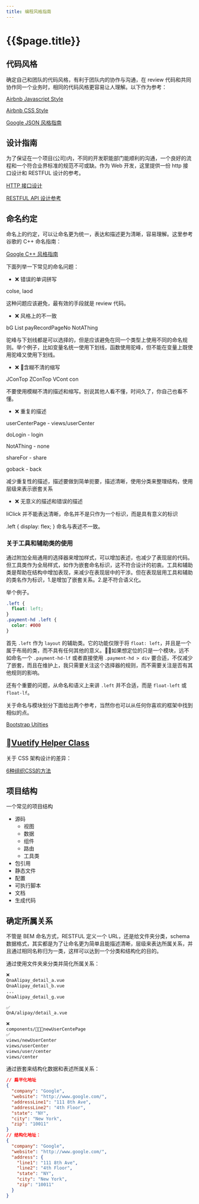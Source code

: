 ```yaml
---
title: 编程风格指南
---
```


# {{$page.title}}

## 代码风格

确定自己和团队的代码风格，有利于团队内的协作与沟通，在 review 代码和共同协作同一个业务时，相同的代码风格更容易让人理解。以下作为参考：

[Airbnb Javascript Style](https://github.com/airbnb/javascript)

[Airbnb CSS Style](https://github.com/airbnb/css)

[Google JSON 风格指南](https://github.com/darcyliu/google-styleguide/blob/master/JSONStyleGuide.md)

## 设计指南

为了保证在一个项目(公司)内，不同的开发职能部门能顺利的沟通，一个良好的流程和一个符合业界标准的规范不可或缺。作为 Web 开发，这里提供一份 http 接口设计和 RESTFUL 设计的参考。

[HTTP 接口设计](https://github.com/bolasblack/http-api-guide)

[RESTFUL API 设计参考](https://github.com/aisuhua/restful-api-design-references)

## 命名约定

命名上的约定，可以让命名更为统一，表达和描述更为清晰，容易理解。这里参考 谷歌的 C++ 命名指南：

[Google C++ 风格指南](https://zh-google-styleguide.readthedocs.io/en/latest/google-cpp-styleguide/naming/)

下面列举一下常见的命名问题：

+ ❌ 错误的单词拼写

colse, laod

这种问题应该避免，最有效的手段就是 review 代码。

+ ❌ 风格上的不一致

bG List payRecordPageNo NotAThing

驼峰与下划线都是可以选择的，但是应该避免在同一个类型上使用不同的命名规则。举个例子，比如变量名统一使用下划线，函数使用驼峰，但不能在变量上既使用驼峰又使用下划线。

+ ❌ 含糊不清的缩写

JConTop ZConTop VCont con

不要使用模糊不清的描述和缩写。别说其他人看不懂，时间久了，你自己也看不懂。

+ ❌ 重复的描述

userCenterPage - views/userCenter

doLogin - login

NotAThing - none

shareFor - share

goback - back

减少重复性的描述，描述要做到简单扼要，描述清晰，使用分类来整理结构，使用层级来表示嵌套关系

+ ❌ 无意义的描述和错误的描述

liClick 并不能表达清晰，命名并不是只作为一个标识，而是具有意义的标识

.left { display: flex; } 命名与表述不一致。


### 关于工具和辅助类的使用

通过附加全局通用的选择器来增加样式，可以增加表述，也减少了表现层的代码。但工具类作为全局样式，如作为嵌套命名标识，这不符合设计的初衷。工具和辅助类是帮助在结构中增加表现，来减少在表现层中的干涉。但在表现层用工具和辅助的类名作为标识，1.是增加了嵌套关系。2.是不符合语义化。

举个例子。
```css
.left {
  float: left;
}
.payment-hd .left {
  color: #000
}
```
首先 `.left` 作为 `layout` 的辅助类。它的功能仅限于将 `float: left`，并且是一个属于布局的类，而不具有任何其他的意义。如果想定位的只是一个模块，远不如命名一个 `.payment-hd-lf` 或者直接使用 `.payment-hd > div` 要合适，不仅减少了嵌套，而且在维护上，我只需要关注这个选择器的规则，而不需要关注是否有其他规则的影响。

还有个重要的问题，从命名和语义上来讲 `.left` 并不合适，而是 `float-left` 或 `float-lf`。

关于命名与模块划分下面给出两个参考，当然你也可以从任何你喜欢的框架中找到相似的点。

[Bootstrap Utilties](https://getbootstrap.com/docs/4.2/utilities/borders/)

[Vuetify Helper Class](https://vuetifyjs.com/zh-Hans/framework/display)
---

关于 CSS 架构设计的差异：

[6种组织CSS的方法](https://zhuanlan.zhihu.com/p/28085207)

## 项目结构

一个常见的项目结构

+ 源码
    + 视图
    + 数据
    + 组件
    + 路由
    + 工具类
+ 包引用
+ 静态文件
+ 配置
+ 可执行脚本
+ 文档
+ 生成代码

## 确定所属关系

不管是 BEM 命名方式，RESTFUL 定义一个 URL，还是给文件夹分类，schema 数据格式，其实都是为了让命名更为简单且能描述清晰，层级来表达所属关系，并且通过相同名称归为一类，这样可以达到一个分类和结构化的目的。


通过使用文件夹来分类并简化所属关系：

```bash
❌
QnaAlipay_detail_a.vue
QnaAlipay_detail_b.vue
...
QnaAlipay_detail_g.vue

✅
QnA/alipay/detail_a.vue

❌
components/newUserCentePage
✅
views/newUserCenter
views/userCenter
views/user/center
views/center
```


通过嵌套来结构化数据和表述所属关系：

```json
// 扁平化地址
{
  "company": "Google",
  "website": "http://www.google.com/",
  "addressLine1": "111 8th Ave",
  "addressLine2": "4th Floor",
  "state": "NY",
  "city": "New York",
  "zip": "10011"
}
// 结构化地址：
{
  "company": "Google",
  "website": "http://www.google.com/",
  "address": {
    "line1": "111 8th Ave",
    "line2": "4th Floor",
    "state": "NY",
    "city": "New York",
    "zip": "10011"
  }
}
```